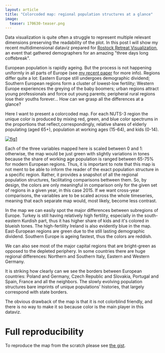 ```yaml
---
layout: article
title: "Colorcoded map: regional population structures at a glance"
image:
  teaser: 170630-teaser.png
---
```


Data visualization is quite often a struggle to represent multiple relevant dimensions preserving the readability of the plot. In this post I will show my recent multidimensional dataviz prepared for [Rostock Retreat Visualization][retreat], an event that gathered demographers for an amazing "three days long coffebreak".

European population is rapidly ageing. But the process is not happening uniformly in all parts of Europe (see [my recent paper][gen] for more info). Regions differ quite a lot: Eastern Europe still undergoes demographic dividend; Southern European regions form a cluster of lowest-low fertility; Western Europe experiences the greying of the baby boomers; urban regions attract young professionals and force out young parents; peripheral rural regions lose their youths forever... How can we grasp all the differences at a glance? 

Here I want to present a colorcoded map. For each NUTS-3 region the unique color is produced by mixing red, green, and blue color spectrums in the proportions that reflect,correspondingly, relative shares of elderly populating (aged 65+), population at working ages (15-64), and kids (0-14). 

[![fig1][f1s]][f1]  

Each of the three variables mapped here is scaled between 0 and 1: otherwise, the map would be just green with slightly variations in tones because the share of working age population is ranged between 65-75% for modern European regions. Thus, it is important to note that this map is not ment to be able to inform the reader of the exact population structure in a specific region. Rather, it provides a snapshot of all the regional population structures, facilitating comparisons bettween them. So, by design, the colors are only meaningful in comparison only for the given set of regions in a given year, in this case 2015. If we want cross-year comparisons, the variables are to be scaled across the whole timeseries, meaning that each separate map would, most likely, become less contrast. 

In the map we can easily spot the major differences between subregions of Europe. Turkey is still having relatively high fertility, especially in the south-eastern Kurdish part, thus it has higher share of kids and it's colored in blueish tones. The high-fertility Ireland is also evidently blue in the map. East-European regions are green due to the still lasting demographic dividend. Southern Europe is ageing fastest, thus the colors are reddish. 

We can also see most of the major capital regions that are bright-green as opposed to the depleted periphery. In some countries there are huge regional differences: Northern and Southern Italy, Eastern and Western Germany. 

It is striking how clearly can we see the borders between European countries: Poland and Germany, Czech Republic and Slovakia, Portugal and Spain, France and all the neighbors. The slowly evolving population structures bare  imprints of unique populations' histories, that largely correspond with state borders. 

The obvious drawback of the map is that it is not colorblind friendly, and there is no way to make it so because color is the main player in this dataviz. 

# Full reproducibility
To reproduce the map from the scratch please see [the gist][gist].

[f1]: https://ikashnitsky.github.io/images/170630/fig-01.png
[f1s]: https://ikashnitsky.github.io/images/170630/s-fig-01.png

[retreat]: https://twitter.com/RostockRetreat
[gen]: https://doi.org/10.1186/s41118-017-0018-2
[gist]: https://gist.github.com/ikashnitsky/c7bf13f6c716f65ddba3e52073793f3f
